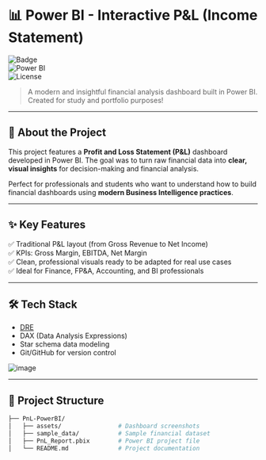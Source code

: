 # 📊 Power BI - Interactive P&L (Income Statement)

![Badge](https://img.shields.io/badge/Status-Finished-green)  
![Power BI](https://img.shields.io/badge/Power%20BI-Dashboard-blue?logo=powerbi)  
![License](https://img.shields.io/badge/License-MIT-lightgrey)

> A modern and insightful financial analysis dashboard built in Power BI. Created for study and portfolio purposes!

---

## 📌 About the Project

This project features a **Profit and Loss Statement (P&L)** dashboard developed in Power BI. The goal was to turn raw financial data into **clear, visual insights** for decision-making and financial analysis.

Perfect for professionals and students who want to understand how to build financial dashboards using **modern Business Intelligence practices**.

---

## ✨ Key Features

✅ Traditional P&L layout (from Gross Revenue to Net Income)  
✅ KPIs: Gross Margin, EBITDA, Net Margin  
✅ Clean, professional visuals ready to be adapted for real use cases  
✅ Ideal for Finance, FP&A, Accounting, and BI professionals

---

## 🛠️ Tech Stack

- [DRE](https://app.powerbi.com/links/x3GhYCUBz4?ctid=fe78fb83-0010-419e-9548-8a21551e9c1a&pbi_source=linkShare)
- DAX (Data Analysis Expressions)
- Star schema data modeling
- Git/GitHub for version control

![image](https://github.com/user-attachments/assets/33650aa9-bf5e-4567-a3fa-f086e2943682)


---

## 📁 Project Structure

```bash
├── PnL-PowerBI/
│   ├── assets/                # Dashboard screenshots
│   ├── sample_data/           # Sample financial dataset
│   ├── PnL_Report.pbix        # Power BI project file
│   └── README.md              # Project documentation



